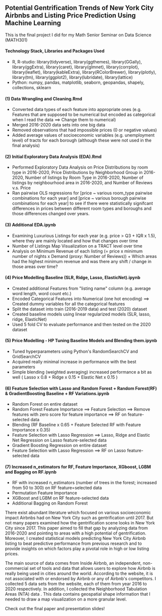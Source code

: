 ## Potential Gentrification Trends of New York City Airbnbs and Listing Price Prediction Using Machine Learning

This is the final project I did for my Math Senior Seminar on Data Science (MATH301)

#### Technology Stack, Libraries and Packages Used
- R, R-studio: library(tidyverse), library(ggthemes), library(GGally), library(ggExtra), library(caret), library(glmnet), library(corrplot), library(leaflet), library(kableExtra), library(RColorBrewer), library(plotly), library(tm), library(ggplot2), library(lubridate), library(lattice)
- Python: numpy, pandas, matplotlib, seaborn, geopandas, shapely, collections, sklearn

#### (1) Data Wrangling and Cleaning.Rmd
- Converted data types of each feature into appropriate ones (e.g. Features that are supposed to be numerical but encoded as categorical when I read the data ==> Change them to numerical)
- Merged 2016-2020 data sets into one big data
- Removed observations that had impossible prices (0 or negative values)
- Added average values of socioeconomic variables (e.g. unemployment level) of tracts for each borough (although these were not used in the final analysis)

#### (2) Initial Exploratory Data Analysis (EDA).Rmd
- Performed Exploratory Data Analysis on Price Distributions by room type in 2016-2020, Price Distributions by Neighborhood Group in 2016-2020, Number of listings by Room Type in 2016-2020, Number of listings by neighbourhood area in 2016-2020, and Number of Reviews v.s. Price
- Ran pairwise OLS regressions for [price ~ various room_type pairwise combinations for each year] and [price ~ various borough pairwise combinations for each year] to see if there were statistically signifcant differences in prices between different room types and boroughs and those differences changed over years.

#### (3) Additional EDA.ipynb
- Examining Luxurious Listings for each year (e.g. price > Q3 + IQR x 1.5), where they are mainly located and how that changes over time
- Number of Listings Map Visualization on a TRACT level over time
- Analysis on Minimum Revenue of each listing (= price x minimum number of nights x Demand (proxy: Number of Reviews)) + Which areas had the highest minimum revenue and was there any shift / change in those areas over time?

#### (4) Price Modelling Baseline (SLR, Ridge, Lasso, ElasticNet).ipynb
- Created additional Features from "listing name" column (e.g. average word length, word count etc.)
- Encoded Categorical Features into Numerical (one hot encoding) ==> Created dummy variables for all the categorical features
- Split the dataset into train (2016-2019 data) and test (2020) dataset 
- Created baseline models using linear regularized models (SLR, lasso, ridge, ElasticNet)
- Used 5 fold CV to evaluate performance and then tested on the 2020 dataset

#### (5) Price Modelling - HP Tuning Baseline Models and Blending them.ipynb
- Tuned hyperparameters using Python's RandomSearchCV and GridSearchCV
- Acquired really minimal increase in performance with the best parameters
- Simple blending (weighted averaging) increased performance a bit as well ( Lasso x 0.8 + Ridge x 0.15 + Elastic Net x 0.15 )

#### (6) Feature Selection with Lasso and Random Forest + Random Forest(RF) & GradientBoosting Baseline + RF Variations.ipynb
- Random Forest on entire dataset
- Random Forest Feature Importance ==> Feature Selection ==> Remove features with zero score for feature importance ==> RF on feature-selected data
- Blending (RF Baseline x 0.65 + Feature Selected RF with Feature Importance x 0.35)
- Feature Selection with Lasso Regression ==> Lasso, Ridge and Elastic Net Regression on Lasso feature-selected data
- Gradient Boosting Regression on entire dataset
- Feature Selection with Lasso Regression ==> RF on Lasso feature-selected data

#### (7) Increased n_estimators for RF, Feature Importance, XGboost, LGBM and Bagging on RF.ipynb
- RF with increased n_estimators (number of trees in the forest; increased from 50 to 300) on RF feature=selected data
- Permutation Feature Importance
- XGBoost and LGBM on RF feature-selected data
- Additional Bagging on Random Forest

There exist abundant literature which focused on various socioeconomic impact Airbnbs had on New York City such as gentrification until 2017. But not many papers examined how the gentrification scene looks in New York City since 2017. This paper aimed to fill that gap by analyzing data from 2016-2020 and pointing to areas with a high potential of gentrification. Moreover, I created statistical models predicting New York City Airbnb listing to beat predictive performance from previous research and to provide insights on which factors play a pivotal role in high or low listing prices. 

The main source of data comes from Inside Airbnb, an independent, non-commercial set of tools and data that allows users to explore how Airbnb is really being used in cities around the world.  According to the website, it is not associated with or endorsed by Airbnb or any of Airbnb's competitors. I collected 5 data sets from the website, each of them from year 2016 to 2020 respectively. In addition, I collected the Neighborhood Tabulation Areas (NTA) data . This data contains geospatial shape information that I needed to draw a map visualization on a more granular level.

Check out the final paper and presentation slides!
